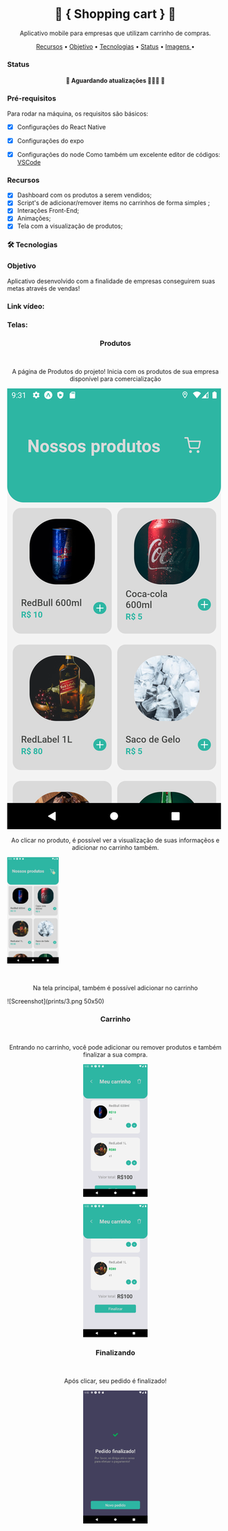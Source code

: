<h1 align="center"> 🔵 { Shopping cart } 🔵 </h1>
<p align="center">Aplicativo mobile para empresas que utilizam carrinho de compras.</p>

<p align="center">
 <a href="#recursos">Recursos</a> •
  <a href="#objetivo">Objetivo</a> •
 <a href="#tecnologias">Tecnologias</a> • 
 <a href="#status">Status</a> • 
 <a href=#imagens"> Imagens </a> • 
</p>


### Status


<h4 align="center"> 
	🚧 Aguardando atualizações 👨🏻‍🔧 🚧
</h4>



### Pré-requisitos

Para rodar na máquina, os requisitos são básicos: 
- [x] Configurações do React Native
- [x] Configurações do expo
- [x] Configurações do node
Como também um excelente editor de códigos:  [VSCode](https://code.visualstudio.com/)


### Recursos

- [x] Dashboard com os produtos a serem vendidos;
- [x] Script's de adicionar/remover items no carrinhos de forma simples ;
- [x] Interações Front-End;
- [x] Animações;
- [x] Tela com a visualização de produtos;

### 🛠 Tecnologias


### Objetivo

Aplicativo desenvolvido com a finalidade de empresas conseguirem suas metas através de vendas!



### Link vídeo:


### Telas:

<h3 align="center"> Produtos </h3>

<br>

<p align="center"> A página de Produtos do projeto! Inicia com os produtos de sua empresa disponível para comercialização </p>

<div style="justify-content: center; margin: 0 auto;">

<img src="prints/1.png" width={20} height={10}/>

</div>

<p align="center"> Ao clicar no produto, é possível ver a visualização de suas informaçẽos e adicionar no carrinho também. </p>

<div style="width: 120px; height: 20px, padding: 20px">

![Screenshot](prints/2.png)

</div>



<br>

<p align="center"> Na tela principal, também é possível adicionar no carrinho </p>

<div style="width: 5; height: 5px, padding: 20px, justify-content: center; margin: 0 auto;">

![Screenshot](prints/3.png 50x50)

</div>

<h3 align="center"> Carrinho </h3>



<br>

<p align="center"> Entrando no carrinho, você pode adicionar ou remover produtos e também finalizar a sua compra. </p>

<div style="width: 150px; height: 40px, padding: 20px, justify-content: center; margin: 0 auto;">

![Screenshot](prints/4.png)

![Screenshot](prints/5.png)

</div>


<h3 align="center"> Finalizando </h3>

<br>

<p align="center"> Após clicar, seu pedido é finalizado! </p>

<div style="width: 150px; height: 40px, padding: 20px, justify-content: center; margin: 0 auto;">

![Screenshot](prints/6.png)

</div>







